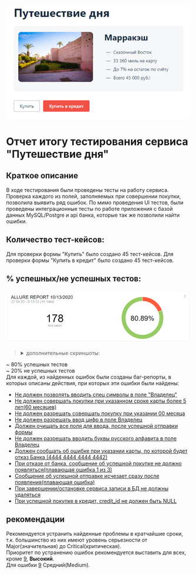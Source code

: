 ![img](img/index.png)
# Отчет итогу тестирования сервиса "Путешествие дня"

## Краткое описание
В ходе тестирования были проведены тесты на работу сервиса.
Проверка каждого из полей, заполняемых при совершении покупки, позволила выявить ряд ошибок.
По мимо проведения UI тестов, были проведены интеграционные тесты по работе приложения с базой данных MySQL/Postgre и api банка, которые так же позволили найти ошибки.

## Количество тест-кейсов:
Для проверки формы "Купить" было создано 45 тест-кейсов.
Для проверки формы "Купить в кредит" было создано 45 тест-кейсов.

## % успешных/не успешных тестов:  
![allure](img/report/allure1.PNG)  
> <details>
> <summary>дополнительные скриншоты:</summary>  
> 
> ![img](img/report/allure2.PNG)
>   
> ![img](img/report/allure3.PNG)
> 
> ![img](img/report/allure4.PNG)  
> </details>    

~ 80% успешных тестов  
~ 20% не успешных тестов  
Для каждой, из найденных ошибок были созданы баг-репорты, в которых описаны действия, при которых эти ошибки были найдены:  
- [Не должен позволять вводить спец символы в поле "Владелец"](https://github.com/venom4ek/diploma/issues/1)
- [Не должен совершать покупки при указанном сроке карты более 5 лет(60 месяцев)](https://github.com/venom4ek/diploma/issues/2)
- [Не должен разрешать совершать покупку при указании 00 месяца](https://github.com/venom4ek/diploma/issues/3)
- [Не должен разрешать ввод цифр в поле Владелец](https://github.com/venom4ek/diploma/issues/4)
- [Должен очищать все поля для ввода, после успешной отправки формы](https://github.com/venom4ek/diploma/issues/5)
- [Не должен разрешать вводить буквы русского алфавита в поле Владелец](https://github.com/venom4ek/diploma/issues/6)
- [Должен сообщать об ошибке при указании карты, по которой будет отказ Банка (4444 4444 4444 4442)](https://github.com/venom4ek/diploma/issues/7)
- [При отказе от банка, сообщение об успешной покупке не должно появляться(плавающая ошибка 1 из 3)](https://github.com/venom4ek/diploma/issues/8)
- [Сообщение об успешной отправке исчезает сразу после появления(плавающая ошибка)](https://github.com/venom4ek/diploma/issues/9)
- [При завершении/остановке сервиса записи в БД не должны удаляться](https://github.com/venom4ek/diploma/issues/10)
- [При успешной покупке в кредит, credit_id не должен быть NULL](https://github.com/venom4ek/diploma/issues/11)

## рекомендации
Рекомендуется устранить найденные проблемы в кратчайшие сроки, т.к. большинство из них имеют уровень серьезности от Major(значительная) до Critical(критическая).  
Приоритет по устранению ошибок рекомендуется выставить для всех, кроме [9](https://github.com/venom4ek/diploma/issues/9), **Высокий**.  
Для ошибки [9](https://github.com/venom4ek/diploma/issues/9) Средний(Medium).